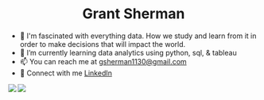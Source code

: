 
<h1 width=100%, align=center>Grant Sherman</h1>

- 👀 I'm fascinated with everything data. How we study and learn from it in order to make decisions that will impact the world.
- 🌱 I’m currently learning data analytics using python, sql, & tableau
- 📫 You can reach me at gsherman1130@gmail.com
- 💬 Connect with me <a href="https://www.linkedin.com/in/grant--sherman/">LinkedIn</a>


<a href="https://github.com/gsherm23/convoychat">
  <img align="left" src="https://github-readme-stats.vercel.app/api/?username=gsherm23&count_private=true&theme=dracula&showicons=true&hide_border=true&bg_color=040f0f" />
</a>
<a href="https://github.com/gsherm23/github-readme-stats">
  <img align="center" src="https://github-readme-stats.vercel.app/api/top-langs/?username=gsherm23&langs_count=5&theme=dracula&hide_border=true&bg_color=040f0f" />
</a>
